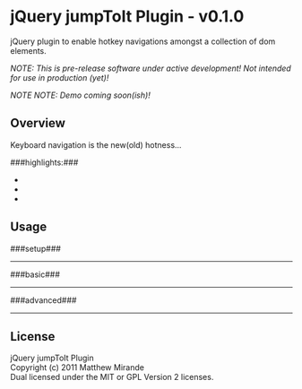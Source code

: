 jQuery jumpToIt Plugin - v0.1.0
==============================
jQuery plugin to enable hotkey navigations amongst a collection of dom elements.  

_NOTE: This is pre-release software under active development! Not intended for use in production (yet)!_

_NOTE NOTE: Demo coming soon(ish)!_

Overview
--------
Keyboard navigation is the new(old) hotness...  

###highlights:###

+  
+  
+  

Usage
-----

###setup###

- - -

###basic###

- - -

###advanced###

- - -


License
-------
jQuery jumpToIt Plugin  
Copyright (c) 2011 Matthew Mirande  
Dual licensed under the MIT or GPL Version 2 licenses.

